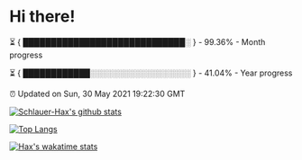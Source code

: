 # Hi there!

⏳ { █████████████████████████████░ } - 99.36% - Month progress

⏳ { ████████████░░░░░░░░░░░░░░░░░░ } - 41.04% - Year progress

⏰ Updated on Sun, 30 May 2021 19:22:30 GMT


[![Schlauer-Hax's github stats](https://github-readme-stats.vercel.app/api?username=Schlauer-Hax&show_icons=true&theme=dark&count_private=true)](https://github.com/Schlauer-Hax)


[![Top Langs](https://github-readme-stats.vercel.app/api/top-langs/?username=Schlauer-Hax&layout=compact&theme=dark)](https://github.com/Schlauer-Hax?tab=repositories)


[![Hax's wakatime stats](https://github-readme-stats.vercel.app/api/wakatime?username=Hax&theme=dark)](https://wakatime.com/@Hax)

